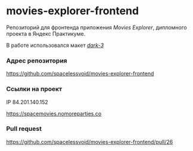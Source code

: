 # movies-explorer-frontend

Репозиторий для фронтенда приложения _Movies Explorer_, дипломного проекта в Яндекс Практикуме.

В работе использовался макет [*dark-3*](https://www.figma.com/file/6FMWkB94wE7KTkcCgUXtnC/light-1?type=design&node-id=1-8436&mode=dev)

### Адрес репозитория

https://github.com/spacelessvoid/movies-explorer-frontend

### Ссылки на проект

IP 84.201.140.152

https://spacemovies.nomoreparties.co

### Pull request

https://github.com/spacelessvoid/movies-explorer-frontend/pull/26
